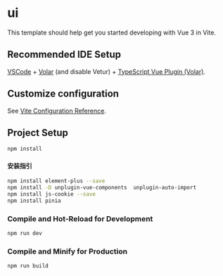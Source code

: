 # ui

This template should help get you started developing with Vue 3 in Vite.

## Recommended IDE Setup

[VSCode](https://code.visualstudio.com/) + [Volar](https://marketplace.visualstudio.com/items?itemName=Vue.volar) (and disable Vetur) + [TypeScript Vue Plugin (Volar)](https://marketplace.visualstudio.com/items?itemName=Vue.vscode-typescript-vue-plugin).

## Customize configuration

See [Vite Configuration Reference](https://vitejs.dev/config/).

## Project Setup

```sh
npm install
```
#### 安装指引

```sh
npm install element-plus --save
npm install -D unplugin-vue-components  unplugin-auto-import
npm install js-cookie --save
npm install pinia

```
### Compile and Hot-Reload for Development

```sh
npm run dev
```

### Compile and Minify for Production

```sh
npm run build
```


